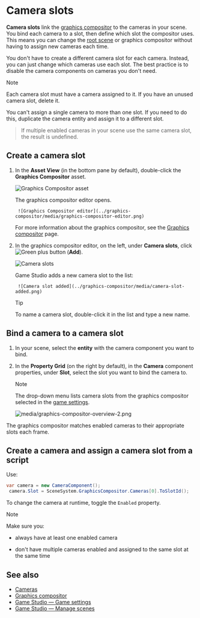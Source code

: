 # Camera slots

**Camera slots** link the [graphics compositor](../graphics-compositor/index.md) to the cameras in your scene. You bind each camera to a slot, then define which slot the compositor uses. This means you can change the [root scene](../../game-studio/manage-scenes.md) or graphics compositor without having to assign new cameras each time.

You don't have to create a different camera slot for each camera. Instead, you can just change which cameras use each slot. The best practice is to disable the camera components on cameras you don't need.

> [!Note]
> Each camera slot must have a camera assigned to it. If you have an unused camera slot, delete it.
>
> You can't assign a single camera to more than one slot. If you need to do this, duplicate the camera entity and assign it to a different slot.

> If multiple enabled cameras in your scene use the same camera slot, the result is undefined.

## Create a camera slot

1. In the **Asset View** (in the bottom pane by default), double-click the **Graphics Compositor** asset.

    ![Graphics Compositor asset](../graphics-compositor/media/graphics-compositor-asset.png)

    The graphics compositor editor opens.

        ![Graphics Compositor editor](../graphics-compositor/media/graphics-compositor-editor.png)

    For more information about the graphics compositor, see the [Graphics compositor](../graphics-compositor/index.md) page.

2. In the graphics compositor editor, on the left, under **Camera slots**, click ![Green plus button](~/manual/game-studio/media/green-plus-icon.png) (**Add**).

    ![Camera slots](../graphics-compositor/media/graphics-compositor-camera-slots.png)

    Game Studio adds a new camera slot to the list:

        ![Camera slot added](../graphics-compositor/media/camera-slot-added.png)

    > [!Tip]
    > To name a camera slot, double-click it in the list and type a new name.

## Bind a camera to a camera slot

1. In your scene, select the **entity** with the camera component you want to bind.

2. In the **Property Grid** (on the right by default), in the **Camera** component properties, under **Slot**, select the slot you want to bind the camera to.

    > [!Note]
    > The drop-down menu lists camera slots from the graphics compositor selected in the [game settings](../../game-studio/game-settings.md).

    ![media/graphics-compositor-overview-2.png](../graphics-compositor/media/graphics-compositor-overview-2.png)

The graphics compositor matches enabled cameras to their appropriate slots each frame.

## Create a camera and assign a camera slot from a script

Use:

```cs
var camera = new CameraComponent();
 camera.Slot = SceneSystem.GraphicsCompositor.Cameras[0].ToSlotId();
```

To change the camera at runtime, toggle the ``Enabled`` property.

> [!Note]
> Make sure you:
>
> * always have at least one enabled camera
>
> * don't have multiple cameras enabled and assigned to the same slot at the same time

## See also

* [Cameras](index.md)
* [Graphics compositor](../graphics-compositor/index.md)
* [Game Studio — Game settings](../../game-studio/game-settings.md)
* [Game Studio — Manage scenes](../../game-studio/manage-scenes.md)
